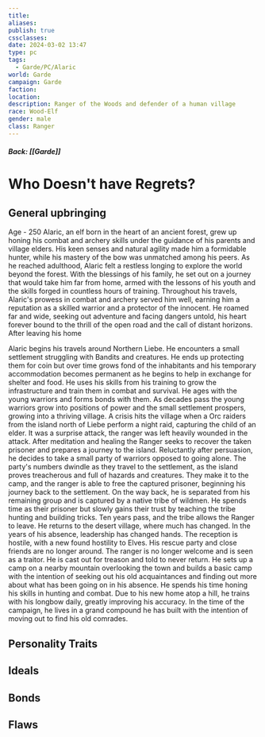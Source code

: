 ```yaml
---
title: 
aliases: 
publish: true
cssclasses: 
date: 2024-03-02 13:47
type: pc
tags:
  - Garde/PC/Alaric
world: Garde
campaign: Garde
faction: 
location: 
description: Ranger of the Woods and defender of a human village
race: Wood-Elf
gender: male
class: Ranger
---
```

##### Back: [[Garde]]
# Who Doesn't have Regrets?

## General upbringing

Age -  250
Alaric, an elf born in the heart of an ancient forest, grew up honing his combat and archery skills under the guidance of his parents and village elders. His keen senses and natural agility made him a formidable hunter, while his mastery of the bow was unmatched among his peers.
As he reached adulthood, Alaric felt a restless longing to explore the world beyond the forest. With the blessings of his family, he set out on a journey that would take him far from home, armed with the lessons of his youth and the skills forged in countless hours of training.
Throughout his travels, Alaric's prowess in combat and archery served him well, earning him a reputation as a skilled warrior and a protector of the innocent. He roamed far and wide, seeking out adventure and facing dangers untold, his heart forever bound to the thrill of the open road and the call of distant horizons.
After leaving his home

Alaric begins his travels around Northern Liebe. He encounters a small settlement struggling with Bandits and creatures. He ends up protecting them for coin but over time grows fond of the inhabitants and his temporary accommodation becomes permanent as he begins to help in exchange for shelter and food. He uses his skills from his training to grow the infrastructure and train them in combat and survival. He ages with the young warriors and forms bonds with them. As decades pass the young warriors grow into positions of power and the small settlement prospers, growing into a thriving village.
A crisis hits the village when a Orc raiders from the island north of Liebe perform a night raid, capturing the child of an elder. It was a surprise attack, the ranger was left heavily wounded in the attack. After meditation and healing the Ranger seeks to recover the taken prisoner and prepares a journey to the island. Reluctantly after persuasion, he decides to take a small party of warriors opposed to going alone. The party's numbers dwindle as they travel to the settlement, as the island proves treacherous and full of hazards and creatures.
They make it to the camp, and the ranger is able to free the captured prisoner, beginning his journey back to the settlement. On the way back, he is separated from his remaining group and is captured by a native tribe of wildmen. He spends time as their prisoner but slowly gains their trust by teaching the tribe hunting and building tricks. Ten years pass, and the tribe allows the Ranger to leave.
He returns to the desert village, where much has changed. In the years of his absence, leadership has changed hands. The reception is hostile, with a new found hostility to Elves. His rescue party and close friends are no longer around. The ranger is no longer welcome and is seen as a traitor. He is cast out for treason and told to never return.
He sets up a camp on a nearby mountain overlooking the town and builds a basic camp with the intention of seeking out his old acquaintances and finding out more about what has been going on in his absence.
He spends his time honing his skills in hunting and combat. Due to his new home atop a hill, he trains with his longbow daily, greatly improving his accuracy.
In the time of the campaign, he lives in a grand compound he has built with the intention of moving out to find his old comrades.

## Personality Traits

## Ideals

## Bonds

## Flaws

